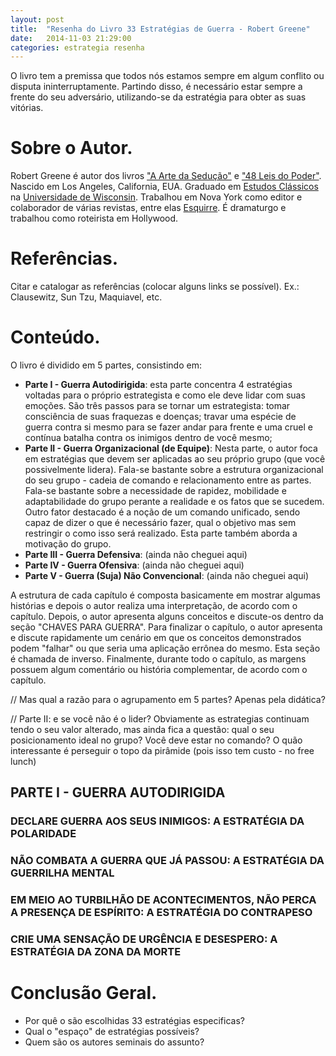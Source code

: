 ```yaml
---
layout: post
title:  "Resenha do Livro 33 Estratégias de Guerra - Robert Greene"
date:   2014-11-03 21:29:00
categories: estrategia resenha
---
```


O livro tem a premissa que todos nós estamos sempre em algum conflito ou disputa ininterruptamente. Partindo disso, é necessário estar sempre a frente do seu adversário, utilizando-se da estratégia para obter as suas vitórias.

# Sobre o Autor.

Robert Greene é autor dos livros ["A Arte da Sedução"](http://www.rocco.com.br/index.php/livro?cod=436 "Página do livro no site da editora") e ["48 Leis do Poder"](http://www.rocco.com.br/index.php/livro?cod=173 "Página do livro no site da editora"). Nascido em Los Angeles, California, EUA. Graduado em [Estudos Clássicos](http://classics.lss.wisc.edu/ "Departamento de Estudos Clássicos") na [Universidade de Wisconsin](http://www.wisc.edu/ "Website Universidade de Wisconsin"). Trabalhou em Nova York como editor e colaborador de várias revistas, entre elas [Esquirre](http://www.esquire.com/ "Website Revista Esquire"). É dramaturgo e trabalhou como roteirista em Hollywood.

# Referências.

Citar e catalogar as referências (colocar alguns links se possível). Ex.: Clausewitz, Sun Tzu, Maquiavel, etc.

# Conteúdo.

O livro é dividido em 5 partes, consistindo em:

* **Parte I - Guerra Autodirigida**: esta parte concentra 4 estratégias voltadas para o próprio estrategista e como ele deve lidar com suas emoções. São três passos para se tornar um estrategista: tomar consciência de suas fraquezas e doenças; travar uma espécie de guerra contra si mesmo para se fazer andar para frente e uma cruel e contínua batalha contra os inimigos dentro de você mesmo;
* **Parte II - Guerra Organizacional (de Equipe)**: Nesta parte, o autor foca em estratégias que devem ser aplicadas ao seu próprio grupo (que você possivelmente lidera). Fala-se bastante sobre a estrutura organizacional do seu grupo - cadeia de comando e relacionamento entre as partes. Fala-se bastante sobre a necessidade de rapidez, mobilidade e adaptabilidade do grupo perante a realidade e os fatos que se sucedem. Outro fator destacado é a noção de um comando unificado, sendo capaz de dizer o que é necessário fazer, qual o objetivo mas sem restringir o como isso será realizado. Esta parte também aborda a motivação do grupo.
* **Parte III - Guerra Defensiva**: (ainda não cheguei aqui)
* **Parte IV - Guerra Ofensiva**: (ainda não cheguei aqui)
* **Parte V - Guerra (Suja) Não Convencional**: (ainda não cheguei aqui)

A estrutura de cada capítulo é composta basicamente em mostrar algumas histórias e depois o autor realiza uma interpretação, de acordo com o capítulo. Depois, o autor apresenta alguns conceitos e discute-os dentro da seção "CHAVES PARA GUERRA". Para finalizar o capítulo, o autor apresenta e discute rapidamente um cenário em que os conceitos demonstrados podem "falhar" ou que seria uma aplicação errônea do mesmo. Esta seção é chamada de inverso. Finalmente, durante todo o capítulo, as margens possuem algum comentário ou história complementar, de acordo com o capítulo.

// Mas qual a razão para o agrupamento em 5 partes? Apenas pela didática?

// Parte II: e se você não é o lider? Obviamente as estrategias continuam tendo o seu valor alterado, mas ainda fica a questão: qual o seu posicionamento ideal no grupo? Você deve estar no comando? O quão interessante é perseguir o topo da pirâmide (pois isso tem custo - no free lunch)

## PARTE I - GUERRA AUTODIRIGIDA

### DECLARE GUERRA AOS SEUS INIMIGOS: A ESTRATÉGIA DA POLARIDADE

### NÃO COMBATA A GUERRA QUE JÁ PASSOU: A ESTRATÉGIA DA GUERRILHA MENTAL

### EM MEIO AO TURBILHÃO DE ACONTECIMENTOS, NÃO PERCA A PRESENÇA DE ESPÍRITO: A ESTRATÉGIA DO CONTRAPESO

### CRIE UMA SENSAÇÃO DE URGÊNCIA E DESESPERO: A ESTRATÉGIA DA ZONA DA MORTE

# Conclusão Geral.

* Por quê o são escolhidas 33 estratégias especificas?
* Qual o "espaço" de estratégias possíveis?
* Quem são os autores seminais do assunto?
